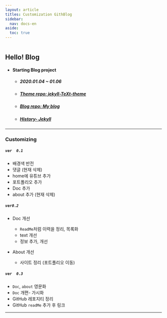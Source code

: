 ```yaml
---
layout: article
titles: Customization GithBlog
sidebar:
  nav: docs-en
aside:
  toc: true
---
```


<img class="image image--xl" src=""/>



##  Hello! Blog



+ #### Starting Blog project
  
  + ##### 2020.01.04 ~ 01.06
  + ##### [Theme repo: jekyll-TeXt-theme](https://github.com/kitian616/jekyll-TeXt-theme)
  + ##### [Blog repo: My blog](https://github.com/dongsub-joung/dongsub-joung.github.io)
  + ##### [History- Jekyll](https://dongsub-joung.github.io/archive.html?tag=Jekyll)




---

### Customizing

##### `ver	0.1`

+ 배경색 반전
+ 댓글 (현재 삭제)
+ home에 유튜브 추가
+ 포트폴리오 추가
+ Doc 추가
+ about 추가 (현재 삭제)
  



##### `ver0.2`

+ Doc 개선
  + `ReadMe`처럼 이력을 정리, 목록화
  + text 개선
  + 정보 추가, 개선

+ About 개선
  + 사이트 정리 (포트폴리오 이동)



##### `ver	0.3`

+ `Doc`, `about` 영문화
+ `Doc` 개편- 가시화
+ GitHub 레포지티 정리
+ GitHub `readMe` 추가 후 링크



---